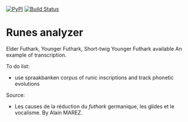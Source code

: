 [![PyPI](https://img.shields.io/pypi/v/runesanalyzer)](https://pypi.org/project/runesanalyzer/) [![Build Status](https://travis-ci.org/clemsciences/runes-analyzer.svg?branch=master)](https://travis-ci.org/clemsciences/runes-analyzer)

# Runes analyzer 

Elder Futhark, Younger Futhark, Short-twig Younger Futhark available
An example of transcription.

To do list:

* use spraakbanken corpus of runic inscriptions and track phonetic evolutions

Source:

* Les causes de la réduction du *futhark* germanique, les glides et le vocalisme. By Alain MAREZ.
